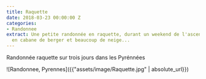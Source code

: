 ```yaml
---
title: Raquette
date: 2018-03-23 00:00:00 Z
categories:
- Randonnee
extract: Une petite randonnée en raquette, durant un weekend de l'ascension avec bivouac
  en cabane de berger et beaucoup de neige...
---
```


Randonnée raquette sur trois jours dans les Pyrénnées


![Randonnee, Pyrennes]({{"assets/image/Raquette.jpg" | absolute_url}})